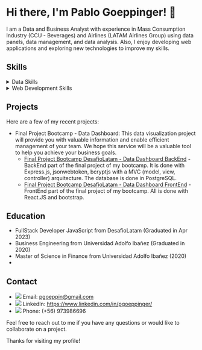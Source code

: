 # Hi there, I'm Pablo Goeppinger! 👋

I am a Data and Business Analyst with experience in Mass Consumption Industry (CCU - Beverages) and Airlines (LATAM Airlines Group) using data panels, data management, and data analysis.
Also, I enjoy developing web applications and exploring new technologies to improve my skills.

## Skills

<details>
<summary>Data Skills</summary>
  <ul>
    <li><img src="https://img.icons8.com/color/24/000000/python.png"/> Python: NumPy, Pandas, Jupyter Lab, Seaborn and more...</li>
    <li><img src="https://img.icons8.com/color/24/000000/business.png"/> Excel</li>
    <li><img src="https://img.icons8.com/color/24/000000/graph.png"/> Data Visualization: PowerBI, Google Looker Studio</li>
    <li><img src="https://img.icons8.com/color/24/000000/database.png"/> SQL: Google BigQuery, Oracle SQL Developer, PostgreSQL, MySQL, Microsoft SQL Server</li>
  </ul>
</details>

<details>
<summary>Web Development Skills</summary>
  <ul>
    <li><img src="https://img.icons8.com/color/24/000000/javascript.png"/> JavaScript</li>
    <li><img src="https://img.icons8.com/color/24/000000/postgreesql.png"/> PostgreSQL</li>
    <li><img src="https://img.icons8.com/color/24/000000/express.png"/> Express</li>
    <li><img src="https://img.icons8.com/color/24/000000/react-native.png"/> React</li>
    <li><img src="https://img.icons8.com/color/24/000000/nodejs.png"/> Node.js</li>
    <li><img src="https://img.icons8.com/color/24/000000/html-5.png"/> HTML/CSS</li>
  </ul>
</details>

## Projects

Here are a few of my recent projects:
- Final Project Bootcamp - Data Dashboard: This data visualization project will provide you with valuable information and enable efficient management of your team. We hope this service will be a valuable tool to help you achieve your business goals.
  - [Final Project Bootcamp DesafioLatam - Data Dashboard BackEnd](https://github.com/Sherydan/backend-proyecto-final) - BackEnd part of the final project of my bootcamp. It is done with Express.js, jsonwebtoken, bcryptjs with a MVC (model, view, controller) arquitecture. The database is done in PostgreSQL.
  - [Final Project Bootcamp DesafioLatam - Data Dashboard FrontEnd](https://github.com/Sherydan/proyecto-final-frontend) - FrontEnd part of the final project of my bootcamp. All is done with React.JS and bootstrap.

## Education

- FullStack Developer JavaScript from DesafioLatam (Graduated in Apr 2023)
- Business Engineering from Universidad Adolfo Ibañez (Graduated in 2020)
- Master of Science in Finance from Universidad Adolfo Ibañez (2020)
- 
## Contact

- <img src="https://img.icons8.com/fluent/24/000000/email-open.png"/> Email: pgoeppin@gmail.com
- <img src="https://img.icons8.com/color/24/000000/linkedin.png"/> LinkedIn: https://www.linkedin.com/in/pgoeppinger/
- <img src="https://img.icons8.com/color/24/000000/phone.png"/> Phone: (+56) 973986696

Feel free to reach out to me if you have any questions or would like to collaborate on a project.

Thanks for visiting my profile!
